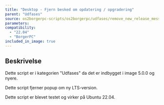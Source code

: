 ```yaml
---
title: "Desktop - Fjern besked om opdatering / opgradering"
parent: "Udfases"
source: os2borgerpc-scripts/os2borgerpc/udfases/remove_new_release_message.sh
parameters:
compatibility:  
  - "22.04"
  - "BorgerPC"
included_in_image: true
---
```


## Beskrivelse
Dette script er i kategorien "Udfases" da det er indbygget i image 5.0.0 og nyere.

Dette script fjerner popup om ny LTS-version.

Dette script er blevet testet og virker på Ubuntu 22.04.